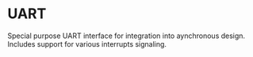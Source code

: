 # UART
Special purpose UART interface for integration into aynchronous design.
Includes support for various interrupts signaling.
